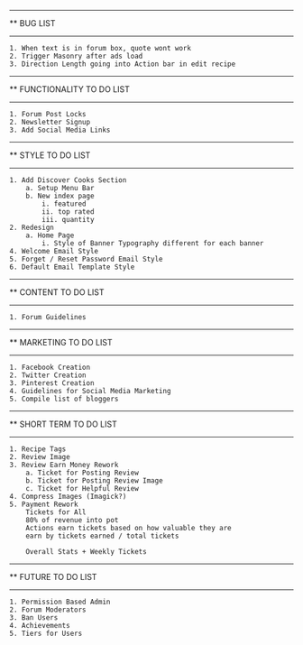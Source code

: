 ****************************************************************************************
**  BUG LIST
****************************************************************************************

    1. When text is in forum box, quote wont work
    2. Trigger Masonry after ads load
    3. Direction Length going into Action bar in edit recipe

****************************************************************************************
**  FUNCTIONALITY TO DO LIST
****************************************************************************************

    1. Forum Post Locks
    2. Newsletter Signup
    3. Add Social Media Links

****************************************************************************************
**  STYLE TO DO LIST
****************************************************************************************

    1. Add Discover Cooks Section
        a. Setup Menu Bar
        b. New index page
            i. featured
            ii. top rated
            iii. quantity
    2. Redesign
        a. Home Page
            i. Style of Banner Typography different for each banner
    4. Welcome Email Style
    5. Forget / Reset Password Email Style
    6. Default Email Template Style

****************************************************************************************
**  CONTENT TO DO LIST
****************************************************************************************

    1. Forum Guidelines

****************************************************************************************
**  MARKETING TO DO LIST
****************************************************************************************

    1. Facebook Creation
    2. Twitter Creation
    3. Pinterest Creation
    4. Guidelines for Social Media Marketing
    5. Compile list of bloggers

****************************************************************************************
**  SHORT TERM TO DO LIST
****************************************************************************************

    1. Recipe Tags
    2. Review Image
    3. Review Earn Money Rework
        a. Ticket for Posting Review
        b. Ticket for Posting Review Image
        c. Ticket for Helpful Review
    4. Compress Images (Imagick?)
    5. Payment Rework
        Tickets for All
        80% of revenue into pot
        Actions earn tickets based on how valuable they are
        earn by tickets earned / total tickets

        Overall Stats + Weekly Tickets

****************************************************************************************
**  FUTURE TO DO LIST
****************************************************************************************

    1. Permission Based Admin
    2. Forum Moderators
    3. Ban Users
    4. Achievements
    5. Tiers for Users